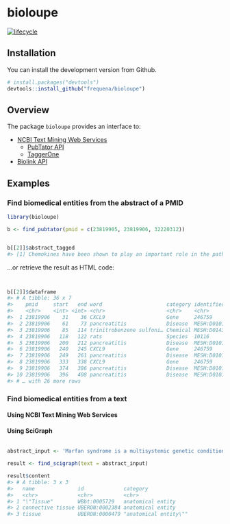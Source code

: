 
<!-- README.md is generated from README.Rmd. Please edit that file -->

# bioloupe

<!-- badges: start -->

[![lifecycle](https://img.shields.io/badge/lifecycle-experimental-orange.svg)](https://www.tidyverse.org/lifecycle/#experimental)

<!-- badges: end -->

## Installation

You can install the development version from Github.

``` r
# install.packages("devtools")
devtools::install_github("frequena/bioloupe")
```

## Overview

The package `bioloupe` provides an interface to:

  - [NCBI Text Mining Web
    Services](https://www.ncbi.nlm.nih.gov/research/bionlp/APIs/)
      - [PubTator
        API](https://www.ncbi.nlm.nih.gov/research/pubtator/)
      - [TaggerOne](https://www.ncbi.nlm.nih.gov/research/bionlp/Tools/taggerone/)
  - [Biolink API](https://api.monarchinitiative.org/api)

## Examples

### Find biomedical entities from the abstract of a PMID

``` r
library(bioloupe)

b <- find_pubtator(pmid = c(23819905, 23819906, 32220312))


b[[2]]$abstract_tagged
#> [1] Chemokines have been shown to play an important role in the pathogenesis of <span style="color:red">pancreatitis</span>, but the role of chemokine <span style="color:green">CXCL9</span> in <span style="color:red">pancreatitis</span> is poorly understood. The aim of this study was to investigate whether <span style="color:green">CXCL9</span> was a modulating factor in chronic <span style="color:red">pancreatitis</span>. Chronic <span style="color:red">pancreatitis</span> was induced in <span style="color:lime">Sprague-Dawley rats</span> by intraductal infusion of <span style="color:blue">trinitrobenzene sulfonic acid</span> (TNBS) and <span style="color:green">CXCL9</span> expression was assessed by immunohistochemistry, Western blot analysis and enzyme linked immunosorbent assay (ELISA). Recombinant <span style="color:lime">human</span> <span style="color:green">CXCL9</span> protein (<span style="color:green">rCXCL9</span>), neutralizing antibody and normal saline (NS) were administered to <span style="color:lime">rats</span> with chronic <span style="color:red">pancreatitis</span> by subcutaneous injection. The severity of <span style="color:red">fibrosis</span> was determined by measuring <span style="color:blue">hydroxyproline</span> in pancreatic tissues and histological grading. The effect of <span style="color:green">rCXCL9</span> on activated pancreatic stellate cells (PSCs) in vitro was examined and collagen 1alpha1, <span style="color:green">TGF-beta1</span> and <span style="color:green">CXCR3</span> expression was assessed by Western blot analysis in isolated <span style="color:lime">rat</span> PSCs. <span style="color:red">Chronic pancreatic injury</span> in <span style="color:lime">rats</span> was induced after TNBS treatment and <span style="color:green">CXCL9</span> protein was markedly upregulated during TNBS-induced <span style="color:red">chronic pancreatitis</span>. Although <span style="color:red">parenchymal injury in the pancreas</span> was not obviously affected after <span style="color:green">rCXCL9</span> and neutralizing antibody administration, <span style="color:green">rCXCL9</span> could attenuate fibrogenesis in <span style="color:red">TNBS-induced chronic pancreatitis</span> in vivo and exerted antifibrotic effects in vitro, suppressing collagen production in activated PSCs. In conclusion, <span style="color:green">CXCL9</span> is involved in the modulation of pancreatic fibrogenesis in <span style="color:red">TNBS-induced chronic pancreatitis</span> in <span style="color:lime">rats</span>, and may be a therapeutic target in <span style="color:red">pancreatic fibrosis</span>.
```

…or retrieve the result as HTML code:

``` r


b[[2]]$dataframe
#> # A tibble: 36 x 7
#>    pmid     start   end word                     category identifier  color
#>    <chr>    <int> <int> <chr>                    <chr>    <chr>       <chr>
#>  1 23819906    31    36 CXCL9                    Gene     246759      green
#>  2 23819906    61    73 pancreatitis             Disease  MESH:D0101… red  
#>  3 23819906    85   114 trinitrobenzene sulfoni… Chemical MESH:D0143… blue 
#>  4 23819906   118   122 rats                     Species  10116       lime 
#>  5 23819906   200   212 pancreatitis             Disease  MESH:D0101… red  
#>  6 23819906   240   245 CXCL9                    Gene     246759      green
#>  7 23819906   249   261 pancreatitis             Disease  MESH:D0101… red  
#>  8 23819906   333   338 CXCL9                    Gene     246759      green
#>  9 23819906   374   386 pancreatitis             Disease  MESH:D0101… red  
#> 10 23819906   396   408 pancreatitis             Disease  MESH:D0101… red  
#> # … with 26 more rows
```

### Find biomedical entities from a text

#### Using NCBI Text Mining Web Services

#### Using SciGraph

``` r

abstract_input <- 'Marfan syndrome is a multisystemic genetic condition affecting connective tissue. It carries a reduced life expectancy, largely dependent on cardiovascular complications. More common cardiac manifestations such as aortic dissection and aortic valve incompetence have been widely documented in the literature. Mitral valve prolapse (MVP), however, has remained poorly documented. This article aims at exploring the existing literature on the pathophysiology and diagnosis of MVP in patients with Marfan syndrome, defining its current management and outlining the future developments surrounding it.'

result <- find_scigraph(text = abstract_input) 

result$content
#> # A tibble: 3 x 3
#>   name              id             category             
#>   <chr>             <chr>          <chr>                
#> 1 "\"Tissue"        WBbt:0005729   anatomical entity    
#> 2 connective tissue UBERON:0002384 anatomical entity    
#> 3 tissue            UBERON:0000479 "anatomical entity\""
```
